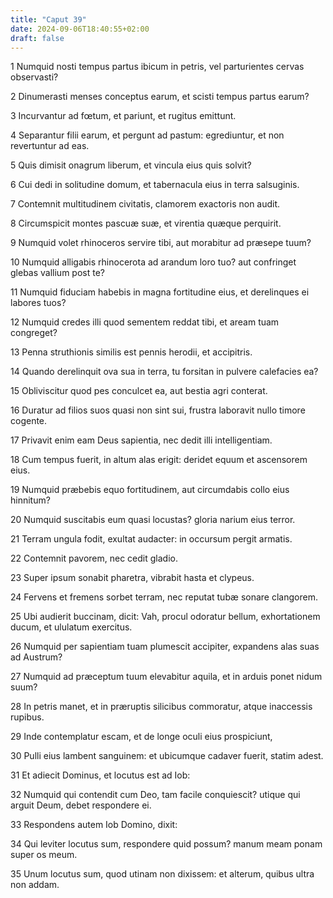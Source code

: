 ```yaml
---
title: "Caput 39"
date: 2024-09-06T18:40:55+02:00
draft: false
---
```




1 Numquid nosti tempus partus ibicum in petris, vel parturientes cervas observasti?

2 Dinumerasti menses conceptus earum, et scisti tempus partus earum?

3 Incurvantur ad fœtum, et pariunt, et rugitus emittunt.

4 Separantur filii earum, et pergunt ad pastum: egrediuntur, et non revertuntur ad eas.

5 Quis dimisit onagrum liberum, et vincula eius quis solvit?

6 Cui dedi in solitudine domum, et tabernacula eius in terra salsuginis.

7 Contemnit multitudinem civitatis, clamorem exactoris non audit.

8 Circumspicit montes pascuæ suæ, et virentia quæque perquirit.

9 Numquid volet rhinoceros servire tibi, aut morabitur ad præsepe tuum?

10 Numquid alligabis rhinocerota ad arandum loro tuo? aut confringet glebas vallium post te?

11 Numquid fiduciam habebis in magna fortitudine eius, et derelinques ei labores tuos?

12 Numquid credes illi quod sementem reddat tibi, et aream tuam congreget?

13 Penna struthionis similis est pennis herodii, et accipitris.

14 Quando derelinquit ova sua in terra, tu forsitan in pulvere calefacies ea?

15 Obliviscitur quod pes conculcet ea, aut bestia agri conterat.

16 Duratur ad filios suos quasi non sint sui, frustra laboravit nullo timore cogente.

17 Privavit enim eam Deus sapientia, nec dedit illi intelligentiam.

18 Cum tempus fuerit, in altum alas erigit: deridet equum et ascensorem eius.

19 Numquid præbebis equo fortitudinem, aut circumdabis collo eius hinnitum?

20 Numquid suscitabis eum quasi locustas? gloria narium eius terror.

21 Terram ungula fodit, exultat audacter: in occursum pergit armatis.

22 Contemnit pavorem, nec cedit gladio.

23 Super ipsum sonabit pharetra, vibrabit hasta et clypeus.

24 Fervens et fremens sorbet terram, nec reputat tubæ sonare clangorem.

25 Ubi audierit buccinam, dicit: Vah, procul odoratur bellum, exhortationem ducum, et ululatum exercitus.

26 Numquid per sapientiam tuam plumescit accipiter, expandens alas suas ad Austrum?

27 Numquid ad præceptum tuum elevabitur aquila, et in arduis ponet nidum suum?

28 In petris manet, et in præruptis silicibus commoratur, atque inaccessis rupibus.

29 Inde contemplatur escam, et de longe oculi eius prospiciunt,

30 Pulli eius lambent sanguinem: et ubicumque cadaver fuerit, statim adest.

31 Et adiecit Dominus, et locutus est ad Iob:

32 Numquid qui contendit cum Deo, tam facile conquiescit? utique qui arguit Deum, debet respondere ei.

33 Respondens autem Iob Domino, dixit:

34 Qui leviter locutus sum, respondere quid possum? manum meam ponam super os meum.

35 Unum locutus sum, quod utinam non dixissem: et alterum, quibus ultra non addam.

